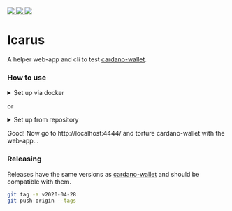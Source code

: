 
<a href="https://github.com/piotr-iohk/icarus/releases">
  <img src="https://img.shields.io/github/release/piotr-iohk/icarus.svg" />
</a>
<a href="https://github.com/piotr-iohk/icarus/actions?query=workflow%3A%22Linux+%7C+Windows+%7C+MacOS%22">
  <img src="https://github.com/piotr-iohk/icarus/workflows/Linux%20%7C%20Windows%20%7C%20MacOS/badge.svg" />
</a>
<a href="https://github.com/piotr-iohk/icarus/actions?query=workflow%3A%22Docker+Image+CI%22">
  <img src="https://github.com/piotr-iohk/icarus/workflows/Docker%20Image%20CI/badge.svg" />
</a>

# Icarus

A helper web-app and cli to test [cardano-wallet](https://github.com/input-output-hk/cardano-wallet).

### How to use

<details>
    <summary>Set up via docker</summary>

1. [Install and start cardano-wallet](https://github.com/input-output-hk/cardano-wallet/releases).

2. :point_down:
```
docker pull piotrstachyra/icarus:latest
docker run --network=host piotrstachyra/icarus:latest
```

</details>

or

<details>
    <summary>Set up from repository</summary>

1. [Install ruby](https://www.ruby-lang.org/en/documentation/installation/).

2. [Install and start cardano-wallet](https://github.com/input-output-hk/cardano-wallet/releases).

3. :point_down:
```
git clone https://github.com/piotr-iohk/icarus.git
cd icarus
bundle install
ruby app.rb
```

</details>

Good! Now go to http://localhost:4444/ and torture cardano-wallet with the web-app...


### Releasing

Releases have the same versions as [cardano-wallet](https://github.com/input-output-hk/cardano-wallet/releases) and should be compatible with them.

```bash
git tag -a v2020-04-28
git push origin --tags
```
